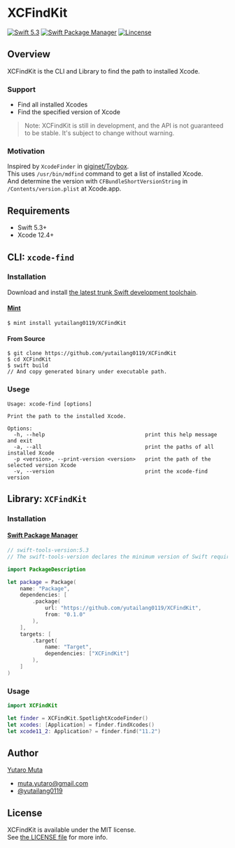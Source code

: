 # XCFindKit

<p align="left">
<a href="https://developer.apple.com/swift"><img alt="Swift 5.3" src="https://img.shields.io/badge/Swift-5.3-orange.svg?style=flat"/></a>
<a href="https://swift.org/package-manager/"><img alt="Swift Package Manager" src="https://img.shields.io/badge/Swift_Package_Manager-compatible-green.svg?style=flat"/></a>
<a href="https://github.com/yutailang0119/ProgressSpinnerKit/blob/master/LICENSE"><img alt="Lincense" src="https://img.shields.io/badge/license-MIT-black.svg?style=flat"/></a>
</p>

## Overview

XCFindKit is the CLI and Library to find the path to installed Xcode.  

### Support

* Find all installed Xcodes
* Find the specified version of Xcode

> Note: XCFindKit is still in development, and the API is not guaranteed to be stable. It's subject to change without warning.  

### Motivation

Inspired by `XcodeFinder` in [giginet/Toybox](https://github.com/giginet/Toybox).  
This uses `/usr/bin/mdfind` command to get a list of installed Xcode.  
And determine the version with `CFBundleShortVersionString` in `/Contents/version.plist` at Xcode.app.  

## Requirements

* Swift 5.3+
* Xcode 12.4+


## CLI: `xcode-find`

### Installation

Download and install [the latest trunk Swift development toolchain](https://swift.org/download/#snapshots).  

#### [Mint](https://github.com/yonaskolb/mint)

```shell
$ mint install yutailang0119/XCFindKit
```

#### From Source

```shell
$ git clone https://github.com/yutailang0119/XCFindKit
$ cd XCFindKit
$ swift build
// And copy generated binary under executable path.
```

### Usege

```
Usage: xcode-find [options]

Print the path to the installed Xcode.

Options:
  -h, --help                                print this help message and exit
  -a, --all                                 print the paths of all installed Xcode
  -p <version>, --print-version <version>   print the path of the selected version Xcode
  -v, --version                             print the xcode-find version
```


## Library: `XCFindKit`


### Installation

#### [Swift Package Manager](https://swift.org/package-manager/)

```swift
// swift-tools-version:5.3
// The swift-tools-version declares the minimum version of Swift required to build this package.

import PackageDescription

let package = Package(
    name: "Package",
    dependencies: [
        .package(
            url: "https://github.com/yutailang0119/XCFindKit",
            from: "0.1.0"
        ),
    ],
    targets: [
        .target(
            name: "Target",
            dependencies: ["XCFindKit"]
        ),
    ]
)
```

### Usage

```swift
import XCFindKit

let finder = XCFindKit.SpotlightXcodeFinder()
let xcodes: [Application] = finder.findXcodes()
let xcode11_2: Application? = finder.find("11.2")
```

## Author

[Yutaro Muta](https://github.com/yutailang0119)
* muta.yutaro@gmail.com
* [@yutailang0119](https://twitter.com/yutailang0119)

## License

XCFindKit is available under the MIT license.  
See [the LICENSE file](./LICENSE) for more info.  
